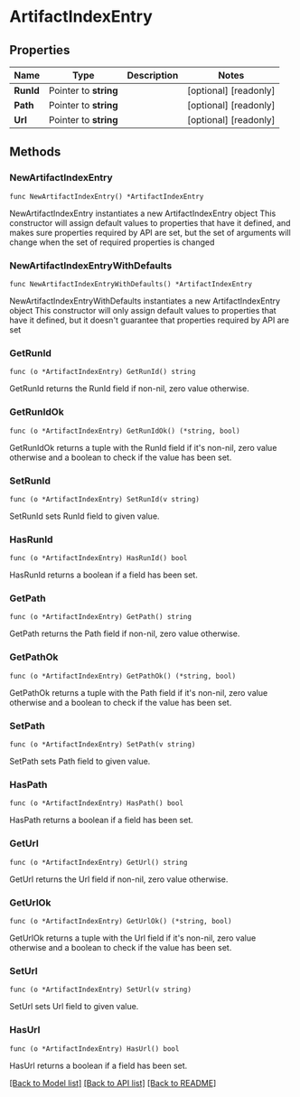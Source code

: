 # ArtifactIndexEntry

## Properties

Name | Type | Description | Notes
------------ | ------------- | ------------- | -------------
**RunId** | Pointer to **string** |  | [optional] [readonly] 
**Path** | Pointer to **string** |  | [optional] [readonly] 
**Url** | Pointer to **string** |  | [optional] [readonly] 

## Methods

### NewArtifactIndexEntry

`func NewArtifactIndexEntry() *ArtifactIndexEntry`

NewArtifactIndexEntry instantiates a new ArtifactIndexEntry object
This constructor will assign default values to properties that have it defined,
and makes sure properties required by API are set, but the set of arguments
will change when the set of required properties is changed

### NewArtifactIndexEntryWithDefaults

`func NewArtifactIndexEntryWithDefaults() *ArtifactIndexEntry`

NewArtifactIndexEntryWithDefaults instantiates a new ArtifactIndexEntry object
This constructor will only assign default values to properties that have it defined,
but it doesn't guarantee that properties required by API are set

### GetRunId

`func (o *ArtifactIndexEntry) GetRunId() string`

GetRunId returns the RunId field if non-nil, zero value otherwise.

### GetRunIdOk

`func (o *ArtifactIndexEntry) GetRunIdOk() (*string, bool)`

GetRunIdOk returns a tuple with the RunId field if it's non-nil, zero value otherwise
and a boolean to check if the value has been set.

### SetRunId

`func (o *ArtifactIndexEntry) SetRunId(v string)`

SetRunId sets RunId field to given value.

### HasRunId

`func (o *ArtifactIndexEntry) HasRunId() bool`

HasRunId returns a boolean if a field has been set.

### GetPath

`func (o *ArtifactIndexEntry) GetPath() string`

GetPath returns the Path field if non-nil, zero value otherwise.

### GetPathOk

`func (o *ArtifactIndexEntry) GetPathOk() (*string, bool)`

GetPathOk returns a tuple with the Path field if it's non-nil, zero value otherwise
and a boolean to check if the value has been set.

### SetPath

`func (o *ArtifactIndexEntry) SetPath(v string)`

SetPath sets Path field to given value.

### HasPath

`func (o *ArtifactIndexEntry) HasPath() bool`

HasPath returns a boolean if a field has been set.

### GetUrl

`func (o *ArtifactIndexEntry) GetUrl() string`

GetUrl returns the Url field if non-nil, zero value otherwise.

### GetUrlOk

`func (o *ArtifactIndexEntry) GetUrlOk() (*string, bool)`

GetUrlOk returns a tuple with the Url field if it's non-nil, zero value otherwise
and a boolean to check if the value has been set.

### SetUrl

`func (o *ArtifactIndexEntry) SetUrl(v string)`

SetUrl sets Url field to given value.

### HasUrl

`func (o *ArtifactIndexEntry) HasUrl() bool`

HasUrl returns a boolean if a field has been set.


[[Back to Model list]](../README.md#documentation-for-models) [[Back to API list]](../README.md#documentation-for-api-endpoints) [[Back to README]](../README.md)


